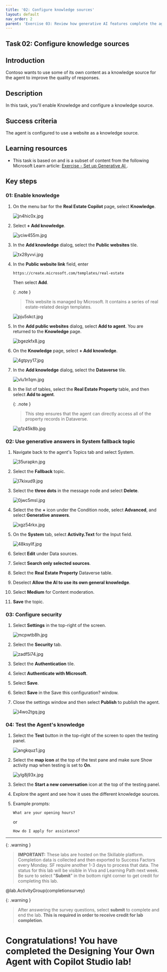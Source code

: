 ```yaml
---
title: '02: Configure knowledge sources'
layout: default
nav_order: 2
parent: 'Exercise 03: Review how generative AI features complete the agentic solution'
---
```


## Task 02: Configure knowledge sources  

## Introduction 
Contoso wants to use some of its own content as a knowledge source for the agent to improve the quality of responses.

## Description 
In this task, you'll enable Knowledge and configure a knowledge source.

## Success criteria 
The agent is configured to use a website as a knowledge source.

## Learning resources 
- This task is based on and is a subset of content from the following Microsoft Learn article: <a href="https://learn.microsoft.com/en-us/training/modules/create-bots-power-virtual-agents-copilot/exercise-generative-ai" target="_blank" rel="noopener noreferrer">
  Exercise - Set up Generative AI
</a>.


## Key steps

### 01: Enable knowledge

1. On the menu bar for the **Real Estate Copilot** page, select **Knowledge**.

   ![jn4hic0x.jpg](../../media/jn4hic0x.jpg)

1. Select **+ Add knowledge**.

    ![yciw455m.jpg](../../media/yciw455m.jpg)

1. In the **Add knowledge** dialog, select the **Public websites** tile.

    ![tx28yvvi.jpg](../../media/tx28yvvi.jpg)

1. In the **Public website link** field, enter 

    ```
    https://create.microsoft.com/templates/real-estate
    ```
    
    Then select **Add**.

    {: .note }
    > This website is managed by Microsoft. It contains a series of real estate-related design templates.
    
    ![pju5skct.jpg](../../media/pju5skct.jpg)

1. In the **Add public websites** dialog, select **Add to agent**. You are returned to the **Knowledge** page.

    ![bgezkfx8.jpg](../../media/bgezkfx8.jpg)
    
1. On the **Knowledge** page, select **+ Add knowledge**.

    ![4gtpyy17.jpg](../../media/4gtpyy17.jpg)

1. In the **Add knowledge** dialog, select the **Dataverse** tile.

    ![vlu1n1qm.jpg](../../media/vlu1n1qm.jpg)

1. In the list of tables, select the **Real Estate Property** table, and then select **Add to agent**.

    {: .note }
    > This step ensures that the agent can directly access all of the property records in Dataverse.

    ![g1z45k8b.jpg](../../media/g1z45k8b.jpg)

### 02: Use generative answers in System fallback topic 

1. Navigate back to the agent's Topics tab and select System.
    
    ![35urapkn.jpg](../../media/35urapkn.jpg)

1. Select the **Fallback** topic.

    ![l7kixud9.jpg](../../media/l7kixud9.jpg)

1. Select the **three dots** in the message node and select **Delete**.

    ![0jwc5msl.jpg](../../media/0jwc5msl.jpg)

1. Select the the **+** icon under the Condition node, select **Advanced**, and select **Generative answers**.

    ![xgz54rkx.jpg](../../media/xgz54rkx.jpg)

1. On the **System** tab, select **Activity.Text** for the Input field.
    
    ![48ksyllf.jpg](../../media/48ksyllf.jpg)

1. Select **Edit** under Data sources.

1. Select **Search only selected sources**.

1. Select the **Real Estate Property** Dataverse table.

1. Deselect **Allow the AI to use its own general knowledge**.

1. Select **Medium** for Content moderation.

1. **Save** the topic.

### 03: Configure security

1. Select **Settings** in the top-right of the screen.

    ![mcpwtb8h.jpg](../../media/mcpwtb8h.jpg)

1. Select the **Security** tab.

    ![zadf5i74.jpg](../../media/zadf5i74.jpg)

1. Select the **Authentication** tile.

1. Select **Authenticate with Microsoft**.

1. Select **Save**.

1. Select **Save** in the Save this configuration? window.

1. Close the settings window and then select **Publish** to publish the agent.

    ![i4wo2tgq.jpg](../../media/i4wo2tgq.jpg)

### 04: Test the Agent's knowledge

1. Select the **Test** button in the top-right of the screen to open the testing panel.

    ![angkquz1.jpg](../../media/angkquz1.jpg)

1. Select the **map icon** at the top of the test pane and make sure Show activity map when testing is set to **On**.

    ![ylg8j93x.jpg](../../media/ylg8j93x.jpg)

1. Select the **Start a new conversation** icon at the top of the testing panel.

1. Explore the agent and see how it uses the different knowledge sources.

1. Example prompts: 

    ```
    What are your opening hours?
    ```
    
    or 
    
    ```
    How do I apply for assistance?
    ```


---

{: .warning }
> **IMPORTANT:** These labs are hosted on the Skillable platform. Completion data is collected and then exported to Success Factors every Monday. SF require another 1-3 days to process that data. The status for this lab will be visible in Viva and Learning Path next week. 
> Be sure to select "**Submit**" in the bottom right corner to get credit for completing this lab. 

@lab.ActivityGroup(completionsurvey)

{: .warning }
>  After answering the survey questions, select **submit** to complete and end the lab. **This is required in order to receive credit for lab completion**.

# Congratulations! You have completed the Designing Your Own Agent with Copilot Studio lab! 
